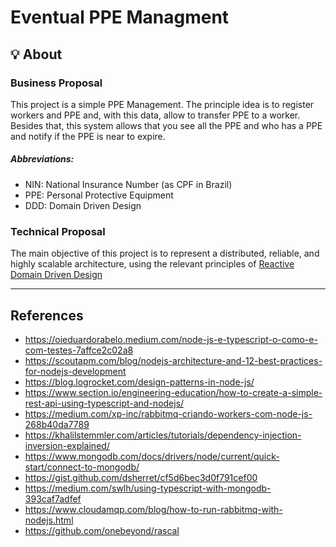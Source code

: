 # Eventual PPE Managment


## 💡 About

### Business Proposal

This project is a simple PPE Management. The principle idea is to register workers and PPE and, with this data, allow to transfer PPE to a worker.
Besides that, this system allows that you see all the PPE and who has a PPE and notify if the PPE is near to expire.

##### Abbreviations:
* NIN: National Insurance Number (as CPF in Brazil)
* PPE: Personal Protective Equipment
* DDD: Domain Driven Design

### Technical Proposal

The main objective of this project is to represent a distributed, reliable, and highly scalable architecture, using the relevant principles of [Reactive Domain Driven Design](https://www.infoq.com/articles/modeling-uncertainty-reactive-ddd/)

---

## References

* https://oieduardorabelo.medium.com/node-js-e-typescript-o-como-e-com-testes-7affce2c02a8
* https://scoutapm.com/blog/nodejs-architecture-and-12-best-practices-for-nodejs-development
* https://blog.logrocket.com/design-patterns-in-node-js/
* https://www.section.io/engineering-education/how-to-create-a-simple-rest-api-using-typescript-and-nodejs/
* https://medium.com/xp-inc/rabbitmq-criando-workers-com-node-js-268b40da7789
* https://khalilstemmler.com/articles/tutorials/dependency-injection-inversion-explained/
* https://www.mongodb.com/docs/drivers/node/current/quick-start/connect-to-mongodb/
* https://gist.github.com/dsherret/cf5d6bec3d0f791cef00
* https://medium.com/swlh/using-typescript-with-mongodb-393caf7adfef
* https://www.cloudamqp.com/blog/how-to-run-rabbitmq-with-nodejs.html
* https://github.com/onebeyond/rascal